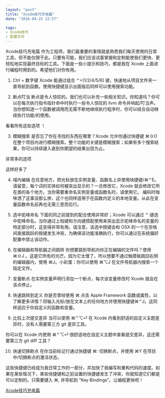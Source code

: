 ```yaml
---
layout: "post"
title: "Xcode技巧充电篇"
date: "2016-04-25 22:57"

tags:
- Xcode技巧
- 配置文件
---
```


Xcode技巧充电篇
作为工程师，我们最重要的事情就是熟悉我们每天使用的日常工具，但不能仅限于此。只要有可能，我们应该试着掌握和定制能使我们更快、更轻松地实现最终目标的工具。下面是一些小提示和技巧，都是我在 Xcode 上面进行编程时用到的。希望他们对你有用。

1. Ctrl + 数字键
Xcode 能通过组合 ⌃+[1/2/4/5/6] 键，快速地从项目文件夹一直导航到函数。使用快捷键显示出面版后同样可以使用搜索功能。



2. 断点叮当
断点是令人惊叹的。我们也可以补充一些相关知识。你知道吗？你可以在每次执行指令指针命中时执行一些令人惊叹的 llvm 命令并响起/叮当声。当你想知道一个函数被调用而无需不断地继续执行程序时，你可以结合自动继续执行功能/的使用。



看看所有这些选项 ！

3. 模糊搜索
是否忘了你在寻找的东西在哪里？Xcode 允许你通过快捷键 ⌘⇧O 在整个项目内进行模糊搜索。整个功能的关键是模糊搜索；如果有多个搜索结果，你可以持续键入直到你期望的结果出现为止。



非常多的选项



这样好多了

4. 域内编辑
在任意地方，把光标放在实例变量、函数名上并使用快捷键/⌘⌃E。请留意，每个词的实体如何被突出显示的？一旦修改它，Xcode 就会修改它所在类的各个地方。当你需要重命名实例变量或函数名时，请使用它。 编码时咖啡洒了这事没那么惨，这个也同样适用于在函数内定义的本地变量。从此在变量函数命名前再也无需三思而后行。



5. 选中驼峰命名
下面的同之前提到的配合使用非常好；Xcode 可以通过 ⌃ 键选中驼峰命名。当你通过上档键和方向键搭配使用来突出显示驼峰命名的变量的特定部分时，这变得非常有用。请注意，该选中按键会和 OSX 的一个在空格间直接跳跃的按键发生冲突，为确保该功能准确执行，你可以通过在系统偏好配置中禁止该动作。



6. 在编辑器和导航器之间跳转
你想要跳到导航内你正在编辑的文件吗？使用 ⌘⇧J 。这是它所有的光芒。因为它太慢了，所以想要不通过触摸板跳回右侧的编辑器内，使用 ⌘J。小彩蛋：你可以使用 ⌘⌥J 在文件导航器内搜索一个指定文件。

7. 变量断点
在实例变量声明行添加一个断点，每次该变量修改时 Xcode 就会在该点停止。



8. 快速跳转到定义
你是否曾经使用 ⌘ 点击 Apple Framework 函数或属性，以了解更多详情？将输入光标/放在文本上的任何地方并使用快捷键⌘⌃J。这同样适应于你自定义的函数和变量。

9. 比较上次提交差异
当可以使用 ⌘⌃⌥⏎ 在 Xcode 内看到舒适的自定义主题差异时，没有人需要第三方 git 差异工具。

你可以在 Xcode 内使用 ⌘⌃⌥⏎ 很舒适地在自定义主题中查看提交差异，这还需要第三方 git diff 工具？



10. 快速切换断点
在你当前标记行通过快捷键 ⌘: 切换断点，并使用 ⌘Y 在项目中/切换断点的激活状态。

这些快捷键已经成为我日常工作的一部分，并加快了我编写和重构代码的速度。如果在某些情况下，某些快捷键和之前设置的快捷键发生了冲突，你就知道它们都是可以定制的。只需要键入 ⌘, 并导航到 “Key Bindings”。让编程更快吧！  

[Xcode技巧充电篇](http://www.phperz.com/article/16/0411/213454.html)
